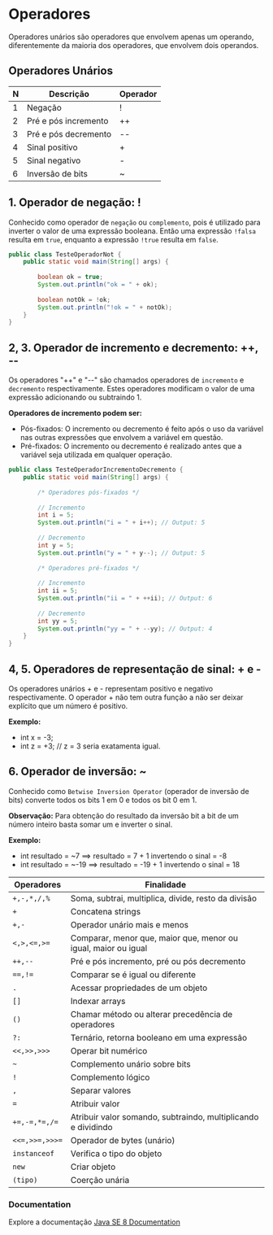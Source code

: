 # Operadores

Operadores unários são operadores que envolvem apenas um operando, diferentemente da maioria dos operadores, que envolvem dois operandos.

## Operadores Unários

N|Descrição|Operador|
-|---------|--------|
1|Negação|!|
2|Pré e pós incremento|++|
3|Pré e pós decremento|--|
4|Sinal positivo|+|
5|Sinal negativo|-|
6|Inversão de bits|~|

## 1. Operador de negação: !

Conhecido como operador de ```negação``` ou ```complemento```, pois é utilizado para inverter o valor de uma expressão booleana. Então uma expressão ```!falsa``` resulta em ```true```, enquanto a expressão ```!true``` resulta em ```false```.

```java
public class TesteOperadorNot {
	public static void main(String[] args) {
		
		boolean ok = true;
		System.out.println("ok = " + ok);
		
		boolean notOk = !ok;
		System.out.println("!ok = " + notOk);
	}
}
```

## 2, 3. Operador de incremento e decremento: ++, --

Os operadores "++" e "--" são chamados operadores de ```incremento``` e ```decremento``` respectivamente. Estes operadores modificam o valor de uma expressão adicionando ou subtraindo 1.

__Operadores de incremento podem ser:__
* Pós-fixados: O incremento ou decremento é feito após o uso da variável nas outras expressões que envolvem a variável em questão.
* Pré-fixados: O incremento ou decremento é realizado antes que a variável seja utilizada em qualquer operação.

```java
public class TesteOperadorIncrementoDecremento {
	public static void main(String[] args) {
		
		/* Operadores pós-fixados */
		
		// Incremento
		int i = 5;
		System.out.println("i = " + i++); // Output: 5
		
		// Decremento
		int y = 5;
		System.out.println("y = " + y--); // Output: 5
		
		/* Operadores pré-fixados */
		
		// Incremento
		int ii = 5;
		System.out.println("ii = " + ++ii); // Output: 6
		
		// Decremento
		int yy = 5;
		System.out.println("yy = " + --yy); // Output: 4
	}
}
```

## 4, 5. Operadores de representação de sinal: + e -

Os operadores unários + e - representam positivo e negativo respectivamente. O operador + não tem outra função a não ser deixar explícito que um número é positivo.

__Exemplo:__
* int x = -3;
* int z = +3; // z = 3 seria exatamenta igual.

## 6. Operador de inversão: ~

Conhecido como ```Betwise Inversion Operator``` (operador de inversão de bits) converte todos os bits 1 em 0 e todos os bit 0 em 1.

__Observação:__ Para obtenção do resultado da inversão bit a bit de um número inteiro basta somar um e inverter o sinal.

__Exemplo:__
* int resultado = ~7   ==> resultado = 7 + 1 invertendo o sinal = -8
* int resultado = ~-19 ==> resultado = -19 + 1 invertendo o sinal = 18

Operadores|Finalidade|
----------|----------|
| ```+,-,*,/,%``` |Soma, subtrai, multiplica, divide, resto da divisão|
| ```+``` |Concatena strings|
| ```+,-``` |Operador unário mais e menos|
| ```<,>,<=,>=``` |Comparar, menor que, maior que, menor ou igual, maior ou igual|
| ```++,--``` |Pré e pós incremento, pré ou pós decremento|
| ```==,!=``` |Comparar se é igual ou diferente|
| ```.``` |Acessar propriedades de um objeto|
| ```[]``` |Indexar arrays|
| ```()``` |Chamar método ou alterar precedência de operadores|
| ```?:``` |Ternário, retorna booleano em uma expressão|
| ```<<,>>,>>>``` |Operar bit numérico|
| ```~``` |Complemento unário sobre bits|
| ```!``` |Complemento lógico|
| ```,``` |Separar valores|
| ```=``` |Atribuir valor|
| ```+=,-=,*=,/=``` |Atribuir valor somando, subtraindo, multiplicando e dividindo|
| ```<<=,>>=,>>>=``` |Operador de bytes (unário)|
| ```instanceof``` |Verifica o tipo do objeto|
| ```new``` |Criar objeto|
| ```(tipo)``` |Coerção unária|

### Documentation
Explore a documentação [Java SE 8 Documentation](https://docs.oracle.com/javase/8/docs/)